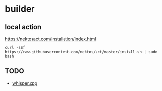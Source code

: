 # builder

## local action
https://nektosact.com/installation/index.html
```
curl -sSf https://raw.githubusercontent.com/nektos/act/master/install.sh | sudo bash
```


## TODO

- [whisper.cpp](https://github.com/stevieyu/whisper.cpp)
